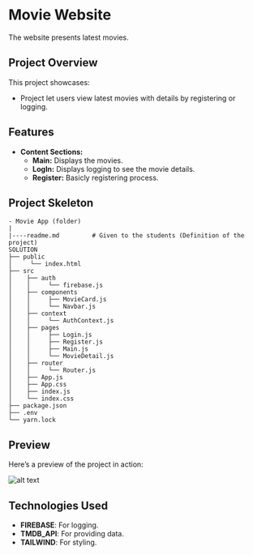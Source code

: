 # Movie Website

The website presents latest movies.

## Project Overview

This project showcases:

- Project let users view latest movies with details by registering or logging.

## Features

- **Content Sections:**
  - **Main:** Displays the movies.
  - **LogIn:** Displays logging to see the movie details.
  - **Register:** Basicly registering process.

## Project Skeleton

```
- Movie App (folder)
|
|----readme.md         # Given to the students (Definition of the project)
SOLUTION
├── public
│     └── index.html
├── src
│    ├── auth
│    │     └── firebase.js
│    ├── components
│    │     ├── MovieCard.js
│    │     └── Navbar.js
│    ├── context
│    │     └── AuthContext.js
│    ├── pages
│    │     ├── Login.js
│    │     ├── Register.js
│    │     ├── Main.js
│    │     └── MovieDetail.js
│    ├── router
│    │     └── Router.js
│    ├── App.js
│    ├── App.css
│    ├── index.js
│    └── index.css
├── package.json
├── .env
└── yarn.lock
```

## Preview

Here’s a preview of the project in action:

![alt text](REC-20250614170938-ezgif.com-video-to-gif-converter.gif)

## Technologies Used

- **FIREBASE**: For logging.
- **TMDB_API**: For providing data.
- **TAILWIND**: For styling.
